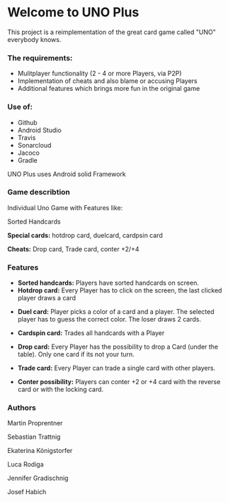 # Welcome to UNO Plus
This project is a reimplementation of the great card game called "UNO" everybody knows.

### The requirements:
- Mulitplayer functionality (2 - 4 or more Players, via P2P)
- Implementation of cheats and also blame or accusing Players
- Additional features which brings more fun in the original game

### Use of:
* Github
* Android Studio
* Travis 
* Sonarcloud 
* Jacoco 
* Gradle

UNO Plus uses Android solid Framework

### Game describtion 
Individual Uno Game with Features like:

Sorted Handcards

**Special cards:** hotdrop card, duelcard, cardpsin card

**Cheats:** Drop card, Trade card, conter +2/+4 

### Features
- **Sorted handcards:** Players have sorted handcards on screen.
- **Hotdrop card:**  Every Player has to click on the screen, the last clicked player draws a card
* **Duel card:** Player picks a color of a card and a player. The selected player has to guess the correct color. The loser draws 2 cards.
* **Cardspin card:** Trades all handcards with a Player

* **Drop card:** Every Player has the possibility to drop a Card (under the table). Only one card if its not your turn.
* **Trade card:** Every Player can trade a single card with other players.
* **Conter possibility:** Players can conter +2 or +4 card with the reverse card or with the locking card.


### Authors

Martin Proprentner

Sebastian Trattnig

Ekaterina Königstorfer 

Luca Rodiga

Jennifer Gradischnig

Josef Habich

